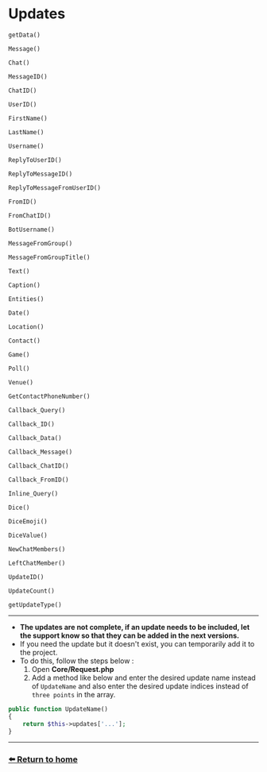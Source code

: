 # Updates

`getData()`

`Message()`

`Chat()`

`MessageID()`

`ChatID()`

`UserID()`

`FirstName()`

`LastName()`

`Username()`

`ReplyToUserID()`

`ReplyToMessageID()`

`ReplyToMessageFromUserID()`

`FromID()`

`FromChatID()`

`BotUsername()`

`MessageFromGroup()`

`MessageFromGroupTitle()`

`Text()`

`Caption()`

`Entities()`

`Date()`

`Location()`

`Contact()`

`Game()`

`Poll()`

`Venue()`

`GetContactPhoneNumber()`

`Callback_Query()`

`Callback_ID()`

`Callback_Data()`

`Callback_Message()`

`Callback_ChatID()`

`Callback_FromID()`

`Inline_Query()`

`Dice()`

`DiceEmoji()`

`DiceValue()`

`NewChatMembers()`

`LeftChatMember()`

`UpdateID()`

`UpdateCount()`

`getUpdateType()`

---
* **The updates are not complete, if an update needs to be included, let the support know so that they can be added in the next versions.**
* If you need the update but it doesn't exist, you can temporarily add it to the project.
* To do this, follow the steps below :
  1. Open **Core/Request.php**
  2. Add a method like below and enter the desired update name instead of `UpdateName` and also enter the desired update indices instead of `three points` in the array.
```php
public function UpdateName()
{
    return $this->updates['...'];
}
```
---
### [⬅️ Return to home](https://github.com/laraXgram/Document/readme.md)